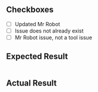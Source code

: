 ## Checkboxes

- [ ] Updated Mr Robot
- [ ] Issue does not already exist
- [ ]  Mr Robot issue, not a tool issue

## Expected Result

```bash

```

## Actual Result

```bash

```


